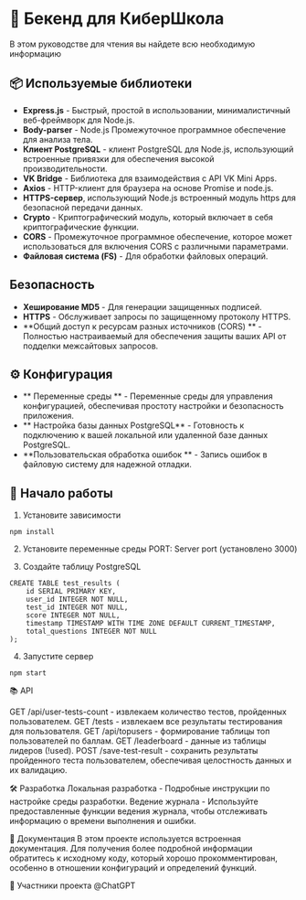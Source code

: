 # 🚀 Бекенд для КиберШкола

В этом руководстве для чтения вы найдете всю необходимую информацию

## 📦 Используемые библиотеки

- **Express.js** - Быстрый, простой в использовании, минималистичный веб-фреймворк для Node.js.
- **Body-parser** - Node.js Промежуточное программное обеспечение для анализа тела.
- **Клиент PostgreSQL** - клиент PostgreSQL для Node.js, использующий встроенные привязки для обеспечения высокой производительности.
- **VK Bridge** - Библиотека для взаимодействия с API VK Mini Apps.
- **Axios** - HTTP-клиент для браузера на основе Promise и node.js.
- **HTTPS-сервер**, использующий Node.js встроенный модуль https для безопасной передачи данных.
- **Crypto** - Криптографический модуль, который включает в себя криптографические функции.
- **CORS** - Промежуточное программное обеспечение, которое может использоваться для включения CORS с различными параметрами.
- **Файловая система (FS)** - Для обработки файловых операций.

## Безопасность

- **Хеширование MD5** - Для генерации защищенных подписей.
- **HTTPS** - Обслуживает запросы по защищенному протоколу HTTPS.
- **Общий доступ к ресурсам разных источников (CORS) ** - Полностью настраиваемый для обеспечения защиты ваших API от подделки межсайтовых запросов.

## ⚙️ Конфигурация

- ** Переменные среды ** - Переменные среды для управления конфигурацией, обеспечивая простоту настройки и безопасность приложения.
- ** Настройка базы данных PostgreSQL** - Готовность к подключению к вашей локальной или удаленной базе данных PostgreSQL.
- **Пользовательская обработка ошибок ** - Запись ошибок в файловую систему для надежной отладки.

## 🚀 Начало работы


1. Установите зависимости
```
npm install
```

2. Установите переменные среды
PORT: Server port (установлено 3000)

3. Создайте таблицу PostgreSQL
```
CREATE TABLE test_results (
    id SERIAL PRIMARY KEY,
    user_id INTEGER NOT NULL,
    test_id INTEGER NOT NULL,
    score INTEGER NOT NULL,
    timestamp TIMESTAMP WITH TIME ZONE DEFAULT CURRENT_TIMESTAMP,
    total_questions INTEGER NOT NULL
);
```
4. Запустите сервер
```
npm start
```

📚 API

GET /api/user-tests-count - извлекаем количество тестов, пройденных пользователем.
GET /tests - извлекаем все результаты тестирования для пользователя.
GET /api/topusers - формирование таблицы топ пользователей по баллам.
GET /leaderboard - данные из таблицы лидеров (!used).
POST /save-test-result - сохранить результаты пройденного теста пользователем, обеспечивая целостность данных и их валидацию.


🛠️ Разработка
Локальная разработка - Подробные инструкции по настройке среды разработки.
Ведение журнала - Используйте предоставленные функции ведения журнала, чтобы отслеживать информацию о времени выполнения и ошибки.

📖 Документация
В этом проекте используется встроенная документация. Для получения более подробной информации обратитесь к исходному коду, который хорошо прокомментирован, особенно в отношении конфигураций и определений функций.

🤖 Участники проекта
@ChatGPT

